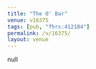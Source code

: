 ```yaml
---
title: "The O' Bar"
venue: v16375
tags: [pub, "fhrs:412184"]
permalink: /v/16375/
layout: venue
---
```

null